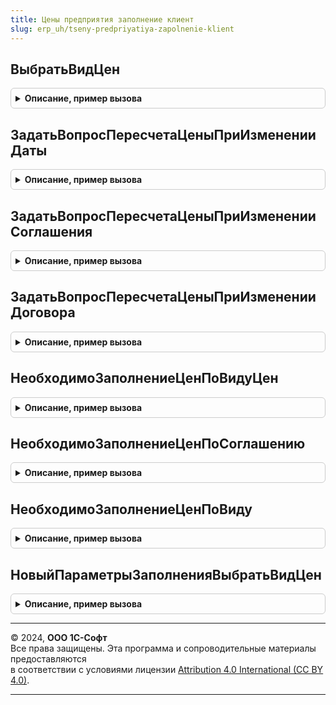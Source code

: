 ```yaml
---
title: Цены предприятия заполнение клиент
slug: erp_uh/tseny-predpriyatiya-zapolnenie-klient
---
```



## ВыбратьВидЦен
<details style="margin: 1em 0; padding: 0.5em; border: 1px solid #ccc; border-radius: 6px;">

<summary style="font-weight: bold; cursor: pointer;">Описание, пример вызова</summary>

```bsl

// Процедура для выбора вида цен из единой формы выбора.
//
// Параметры:
//	ПараметрыЗаполнения - см. НовыйПараметрыЗаполненияВыбратьВидЦен
Процедура ВыбратьВидЦен(ПараметрыЗаполнения) Экспорт
```

Пример вызова
```bsl
ЦеныПредприятияЗаполнениеКлиент.ВыбратьВидЦен(ПараметрыЗаполнения) 
```
</details>

## ЗадатьВопросПересчетаЦеныПриИзмененииДаты
<details style="margin: 1em 0; padding: 0.5em; border: 1px solid #ccc; border-radius: 6px;">

<summary style="font-weight: bold; cursor: pointer;">Описание, пример вызова</summary>

```bsl

// Вопрос по пересчету цен при изменении даты документа.
//
// Параметры:
//	Документ - ДокументОбъект - для которого выполняются проверки
//	ОповещениеОРезультате - ОписаниеОповещения - оповещение о результате вопроса,
//			Ложь, если необходимые данные не заполнены или на вопрос пользователь ответил отрицательно.
//	ИмяТЧ -Строка - Имя табличной части, значение по-умолчанию "Товары".
//	ПроверитьСоглашение - Булево - признак необходимости проверки соглашение,
//	ТекстВопроса - Строка - текст вопроса.
//
Процедура ЗадатьВопросПересчетаЦеныПриИзмененииДаты( Экспорт
```

Пример вызова
```bsl
ЦеныПредприятияЗаполнениеКлиент.ЗадатьВопросПересчетаЦеныПриИзмененииДаты();
```
</details>

## ЗадатьВопросПересчетаЦеныПриИзмененииСоглашения
<details style="margin: 1em 0; padding: 0.5em; border: 1px solid #ccc; border-radius: 6px;">

<summary style="font-weight: bold; cursor: pointer;">Описание, пример вызова</summary>

```bsl

// Вопрос по пересчету цен при изменении соглашения.
//
// Параметры:
//	Документ - ДокументОбъект - для которого выполняются проверки
//	ОповещениеОРезультате - ОписаниеОповещения - оповещение о результате вопроса,
//			Ложь, если необходимые данные не заполнены или на вопрос пользователь ответил отрицательно.
//	ИмяТЧ -Строка - Имя табличной части, значение по-умолчанию "Товары".
//
//
Процедура ЗадатьВопросПересчетаЦеныПриИзмененииСоглашения(Документ, ОповещениеОРезультате, ИмяТЧ="Товары") Экспорт
```

Пример вызова
```bsl
ЦеныПредприятияЗаполнениеКлиент.ЗадатьВопросПересчетаЦеныПриИзмененииСоглашения(Документ, ОповещениеОРезультате, ИмяТЧ);
```
</details>

## ЗадатьВопросПересчетаЦеныПриИзмененииДоговора
<details style="margin: 1em 0; padding: 0.5em; border: 1px solid #ccc; border-radius: 6px;">

<summary style="font-weight: bold; cursor: pointer;">Описание, пример вызова</summary>

```bsl

// Вопрос по пересчету цен при изменении договора.
//
// Параметры:
//	Документ - ДокументОбъект - для которого выполняются проверки
//	ОповещениеОРезультате - ОписаниеОповещения - оповещение о результате вопроса,
//			Ложь, если необходимые данные не заполнены или на вопрос пользователь ответил отрицательно.
//	ИмяТЧ -Строка - Имя табличной части, значение по-умолчанию "Товары".
//
//
Процедура ЗадатьВопросПересчетаЦеныПриИзмененииДоговора(Документ, ОповещениеОРезультате, ИмяТЧ="Товары") Экспорт
```

Пример вызова
```bsl
ЦеныПредприятияЗаполнениеКлиент.ЗадатьВопросПересчетаЦеныПриИзмененииДоговора(Документ, ОповещениеОРезультате, ИмяТЧ);
```
</details>

## НеобходимоЗаполнениеЦенПоВидуЦен
<details style="margin: 1em 0; padding: 0.5em; border: 1px solid #ccc; border-radius: 6px;">

<summary style="font-weight: bold; cursor: pointer;">Описание, пример вызова</summary>

```bsl


// Проверяет заполненность реквизитов, необходимых для заполнения цен в документе по виду цен.
//
// Параметры:
//   Документ                    - ДокументОбъект - объект, для которого выполняются проверки.
//   ИмяТабличнойЧасти           - Строка - имя табличной части, в которой необходимо осуществить проверку.
//   ПредставлениеТабличнойЧасти - Строка - представление табличной части для информирования пользователя.
//
// Возвращаемое значение:
//   Булево - Ложь, если необходимые данные не заполнены.
//
Функция НеобходимоЗаполнениеЦенПоВидуЦен(Документ, ИмяТабличнойЧасти, ПредставлениеТабличнойЧасти) Экспорт
```

Пример вызова
```bsl
Результат = ЦеныПредприятияЗаполнениеКлиент.НеобходимоЗаполнениеЦенПоВидуЦен(Документ, ИмяТабличнойЧасти, ПредставлениеТабличнойЧасти) 
```
</details>

## НеобходимоЗаполнениеЦенПоСоглашению
<details style="margin: 1em 0; padding: 0.5em; border: 1px solid #ccc; border-radius: 6px;">

<summary style="font-weight: bold; cursor: pointer;">Описание, пример вызова</summary>

```bsl

// Проверяет заполненность реквизитов, необходимых для заполнения цен в документе по соглашению с клиентом.
//
// Параметры:
//	Документ                    - ДокументОбъект - объект, для которого выполняются проверки
//	ИмяТабличнойЧасти           - Строка - имя табличной части, в которой необходимо осуществить проверку
//	ПредставлениеТабличнойЧасти - Строка - представление табличной части для информирования пользователя.
//
// Возвращаемое значение:
//	Булево - Ложь, если необходимые данные не заполнены.
//
Функция НеобходимоЗаполнениеЦенПоСоглашению(Документ, ИмяТабличнойЧасти, ПредставлениеТабличнойЧасти) Экспорт
```

Пример вызова
```bsl
Результат = ЦеныПредприятияЗаполнениеКлиент.НеобходимоЗаполнениеЦенПоСоглашению(Документ, ИмяТабличнойЧасти, ПредставлениеТабличнойЧасти) 
```
</details>

## НеобходимоЗаполнениеЦенПоВиду
<details style="margin: 1em 0; padding: 0.5em; border: 1px solid #ccc; border-radius: 6px;">

<summary style="font-weight: bold; cursor: pointer;">Описание, пример вызова</summary>

```bsl

// Проверяет заполненность реквизитов, необходимых для заполнения цен в документе по договору с комиссионером.
//
// Параметры:
//	Документ            - ДанныеФормыСтруктура - объект, для которого выполняются проверки
//	ПараметрыЗаполнения - см. ЦеныПредприятияЗаполнениеСервер.НовыйПараметрыПроверкиВидаЦенДоговора
//
// Возвращаемое значение:
//	Булево - Ложь, если необходимые данные не заполнены.
//
Функция НеобходимоЗаполнениеЦенПоВиду(Документ, ПараметрыЗаполнения) Экспорт
```

Пример вызова
```bsl
Результат = ЦеныПредприятияЗаполнениеКлиент.НеобходимоЗаполнениеЦенПоВиду(Документ, ПараметрыЗаполнения) 
```
</details>

## НовыйПараметрыЗаполненияВыбратьВидЦен
<details style="margin: 1em 0; padding: 0.5em; border: 1px solid #ccc; border-radius: 6px;">

<summary style="font-weight: bold; cursor: pointer;">Описание, пример вызова</summary>

```bsl

// Конструктор параметров метода ВыбратьВидЦен.
//
// Возвращаемое значение:
//	Структура - Полный перечень возможных параметров,некоторые могут быть необязательными к заполнению:
//		* ОписаниеОповещения - ОписаниеОповещения,Неопределено - оповещение, которое должно быть обработано после выбора вида цен
//		* ЦенаВключаетНДС 							- Булево, Неопределено - отбор при выборе цены
//		* ИспользоватьПриПродаже 					- Булево, Неопределено - отбор при выборе цены
//		* ИспользоватьПриПередачеМеждуОрганизациями - Булево, Неопределено - отбор при выборе цены
//		* ВладелецИндивидуальногоВидаЦен			- СправочникСсылка.СоглашенияСКлиентами,СправочникСсылка.Партнеры,СправочникСсылка.ФорматыМагазинов,СправочникСсылка.Склады,Неопределено

//++ НЕ УТ

//		* ИспользоватьПриПередачеПродукцииДавальцу 	- Булево, Неопределено - отбор при выборе цены.

//-- НЕ УТ

// Новый параметры заполнения выбрать вид цен.
//
// Возвращаемое значение:
//  Структура - Новый параметры заполнения выбрать вид цен:
// * ОписаниеОповещения - Неопределено -
// * ЦенаВключаетНДС - Неопределено -
// * ИспользоватьПриПродаже - Неопределено -
// * ИспользоватьПриПередачеМеждуОрганизациями - Неопределено -
// * ВладелецИндивидуальногоВидаЦен - Неопределено -
// * ИспользоватьПриПередачеПродукцииДавальцу - Неопределено -
Функция НовыйПараметрыЗаполненияВыбратьВидЦен() Экспорт
```

Пример вызова
```bsl
Результат = ЦеныПредприятияЗаполнениеКлиент.НовыйПараметрыЗаполненияВыбратьВидЦен() 
```
</details>

---

© 2024, **ООО 1С-Софт**  
Все права защищены. Эта программа и сопроводительные материалы предоставляются  
в соответствии с условиями лицензии [Attribution 4.0 International (CC BY 4.0)](https://creativecommons.org/licenses/by/4.0/legalcode).

---
